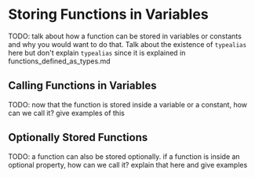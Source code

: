 # Storing Functions in Variables

TODO: talk about how a function can be stored in variables or constants and why you would want to do that. Talk about the existence of `typealias` here but don't explain `typealias` since it is explained in functions_defined_as_types.md

## Calling Functions in Variables

TODO: now that the function is stored inside a variable or a constant, how can we call it? give examples of this

## Optionally Stored Functions

TODO: a function can also be stored optionally. if a function is inside an optional property, how can we call it? explain that here and give examples


